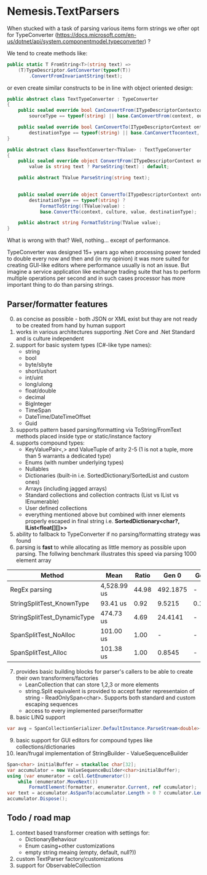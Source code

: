 # Nemesis.TextParsers
When stucked with a task of parsing various items form strings we ofter opt for TypeConverter (https://docs.microsoft.com/en-us/dotnet/api/system.componentmodel.typeconverter) ?

We tend to create methods like:
```csharp
public static T FromString<T>(string text) =>
    (T)TypeDescriptor.GetConverter(typeof(T))
        .ConvertFromInvariantString(text);
```

or even create similar constructs to be in line with object oriented design:
```csharp
public abstract class TextTypeConverter : TypeConverter
{
    public sealed override bool CanConvertFrom(ITypeDescriptorContextcontext, Type sourceType) =>
        sourceType == typeof(string) || base.CanConvertFrom(context, ourceType);

    public sealed override bool CanConvertTo(ITypeDescriptorContext ontext, Type destinationType) =>
        destinationType == typeof(string) || base.CanConvertTocontext, destinationType);
}

public abstract class BaseTextConverter<TValue> : TextTypeConverter
{
    public sealed override object ConvertFrom(ITypeDescriptorContext ontext, CultureInfo culture, object value) =>
        value is string text ? ParseString(text) : default;

    public abstract TValue ParseString(string text);
    

    public sealed override object ConvertTo(ITypeDescriptorContext ontext, CultureInfo culture, object value, Type estinationType) =>
        destinationType == typeof(string) ?
            FormatToString((TValue)value) :
            base.ConvertTo(context, culture, value, destinationType);

    public abstract string FormatToString(TValue value);
}
```

What is wrong with that? Well, nothing... except of performance. 

TypeConverter was designed 15+ years ago when processing power tended to double every now and then and (in my opinion) it was more suited for creating GUI-like editors where performance usually is not an issue. 
But imagine a service application like exchange trading suite that has to perform multiple operations per second and in such cases processor has more important thing to do than parsing strings. 

## Parser/formatter features
0. as concise as possible - both JSON or XML exist but thay are not ready to be created from hand by human support
1. works in various architectures supporting .Net Core and .Net Standard and is culture independent 
2. support for basic system types (C#-like type names):
   * string
   * bool
   * byte/sbyte
   * short/ushort
   * int/uint 
   * long/ulong
   * float/double
   * decimal
   * BigInteger
   * TimeSpan
   * DateTime/DateTimeOffset
   * Guid
3. supports pattern based parsing/formatting via ToString/FromText methods placed inside type or static/instance factory 
4. supports compound types:
   * KeyValuePair<,> and ValueTuple of arity 2-5 (1 is not a tuple, more than 5 warrants a dedicated type)
   * Enums (with number underlying types)
   * Nullables
   * Dictionaries (built-in i.e. SortedDictionary/SortedList and custom ones)
   * Arrays (including jagged arrays)
   * Standard collections and collection contracts (List vs IList vs IEnumerable) 
   * User defined collections 
   * everything mentioned above but combined with inner elements properly escaped in final string i.e. **SortedDictionary&lt;char?, IList&lt;float[][]&gt;&gt;**
5. ability to fallback to TypeConverter if no parsing/formatting strategy was found 
6. parsing is **fast** to while allocating as little memory as possible upon parsing. The follwing benchmark illustrates this speed via parsing 1000 element array 

|                     Method |        Mean | Ratio |    Gen 0 |  Gen 1 | Allocated | Remarks |
|--------------------------- |-------------|-------|----------|--------|-----------|-----------|
|              RegEx parsing | 4,528.99 us | 44.98 | 492.1875 |      - | 2089896 B | Regular expression with escaping support |
|  StringSplitTest_KnownType |    93.41 us |  0.92 |   9.5215 | 0.1221 |   40032 B | string.Split(..).Select(text=>int.Parse(text)) |
|StringSplitTest_DynamicType |   474.73 us |  4.69 |  24.4141 |      - |  104032 B | string.Split + TypeDescriptor.GetConverter |
|      SpanSplitTest_NoAlloc |   101.00 us |  1.00 |        - |      - |         - | "1\|2\|3".AsSpan().Tokenize() |
|        SpanSplitTest_Alloc |   101.38 us |  1.00 |   0.8545 |      - |    4024 B | "1\|2\|3".AsSpan().Tokenize();   var array = new int[1000];|

7. provides basic building blocks for parser's callers to be able to create their own transformers/factories 
    * LeanCollection that can store 1,2,3 or more elements 
    * string.Split equivalent is provided to accept faster representaion of string - ReadOnlySpan&lt;char&gt;. Supports both standard and custom escaping sequences
    * access to every implemented parser/formatter
8. basic LINQ support 
```csharp
var avg = SpanCollectionSerializer.DefaultInstance.ParseStream<double>("1|2|3".AsSpan()).Average();
```
9. basic support for GUI editors for compound types like collections/dictionaries
10. lean/frugal implementation of StringBuilder - ValueSequenceBuilder
```csharp
Span<char> initialBuffer = stackalloc char[32];
var accumulator = new ValueSequenceBuilder<char>initialBuffer);
using (var enumerator = coll.GetEnumerator())
    while (enumerator.MoveNext())
        FormatElement(formatter, enumerator.Current, ref ccumulator);
var text = accumulator.AsSpanTo(accumulator.Length > 0 ? ccumulator.Length - 1 : 0).ToString();
accumulator.Dispose();
```



## Todo / road map
1. context based transformer creation with settings for:
	* DictionaryBehaviour
    * Enum casing+other customizations
    * empty string meaing (empty, default, null?))
2. custom TextParser factory/customizations
3. support for ObservableCollection